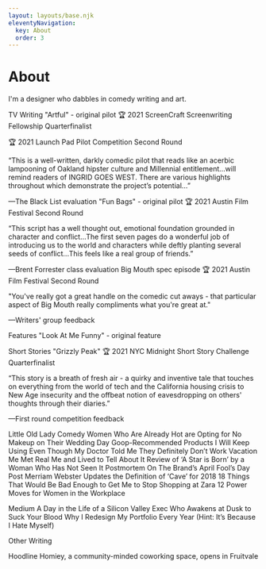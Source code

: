 ```yaml
---
layout: layouts/base.njk
eleventyNavigation:
  key: About
  order: 3
---
```

# About

I'm a designer who dabbles in comedy writing and art. 

TV Writing
"Artful" - original pilot
🏆 2021 ScreenCraft Screenwriting Fellowship Quarterfinalist

🏆 2021 Launch Pad Pilot Competition Second Round

“This is a well-written, darkly comedic pilot that reads like an acerbic lampooning of Oakland hipster culture and Millennial entitlement…will remind readers of INGRID GOES WEST. There are various highlights throughout which demonstrate the project’s potential…”

—The Black List evaluation
"Fun Bags" - original pilot
🏆 2021 Austin Film Festival Second Round

“This script has a well thought out, emotional foundation grounded in character and conflict...The first seven pages do a wonderful job of introducing us to the world and characters while deftly planting several seeds of conflict...This feels like a real group of friends.”

—Brent Forrester class evaluation
Big Mouth spec episode
🏆 2021 Austin Film Festival Second Round

"You've really got a great handle on the comedic cut aways - that particular aspect of Big Mouth really compliments what you're great at."

—Writers' group feedback


Features
"Look At Me Funny" - original feature


Short Stories
"Grizzly Peak"
🏆 2021 NYC Midnight Short Story Challenge Quarterfinalist

“This story is a breath of fresh air - a quirky and inventive tale that touches on everything from the world of tech and the California housing crisis to New Age insecurity and the offbeat notion of eavesdropping on others' thoughts through their diaries.”

—First round competition feedback


Little Old Lady Comedy
Women Who Are Already Hot are Opting for No Makeup on Their Wedding Day
Goop-Recommended Products I Will Keep Using Even Though My Doctor Told Me They Definitely Don’t Work
Vacation Me Met Real Me and Lived to Tell About It
Review of ‘A Star is Born’ by a Woman Who Has Not Seen It
Postmortem On The Brand’s April Fool’s Day Post
Merriam Webster Updates the Definition of ‘Cave’ for 2018
18 Things That Would Be Bad Enough to Get Me to Stop Shopping at Zara
12 Power Moves for Women in the Workplace


Medium
A Day in the Life of a Silicon Valley Exec Who Awakens at Dusk to Suck Your Blood
Why I Redesign My Portfolio Every Year (Hint: It’s Because I Hate Myself)







Other Writing


Hoodline
Homiey, a community-minded coworking space, opens in Fruitvale